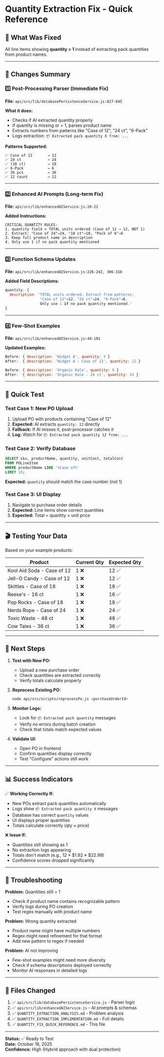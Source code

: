 # Quantity Extraction Fix - Quick Reference

## 🎯 What Was Fixed
All line items showing **quantity = 1** instead of extracting pack quantities from product names.

---

## 📝 Changes Summary

### 1️⃣ Post-Processing Parser (Immediate Fix)
**File:** `api/src/lib/databasePersistenceService.js:827-845`

**What it does:**
- Checks if AI extracted quantity properly
- If quantity is missing or = 1, parses product name
- Extracts numbers from patterns like "Case of 12", "24 ct", "6-Pack"
- Logs extraction: `📦 Extracted pack quantity X from: ...`

**Patterns Supported:**
```
✅ Case of 12       → 12
✅ 24 ct            → 24
✅ (18 ct)          → 18
✅ 6-Pack           → 6
✅ 36 pcs           → 36
✅ 12 count         → 12
```

---

### 2️⃣ Enhanced AI Prompts (Long-term Fix)
**File:** `api/src/lib/enhancedAIService.js:20-22`

**Added Instructions:**
```
CRITICAL QUANTITY RULES:
1. quantity field = TOTAL units ordered (Case of 12 → 12, NOT 1)
2. Extract: "Case of 24"→24, "18 ct"→18, "Pack of 6"→6
3. Keep full product name in description
4. Only use 1 if no pack quantity mentioned
```

---

### 3️⃣ Function Schema Updates
**File:** `api/src/lib/enhancedAIService.js:226-242, 306-318`

**Added Field Descriptions:**
```javascript
quantity: {
  description: 'TOTAL units ordered. Extract from patterns: 
                "Case of 12"→12, "24 ct"→24, "6-Pack"→6. 
                Only use 1 if no pack quantity mentioned.'
}
```

---

### 4️⃣ Few-Shot Examples
**File:** `api/src/lib/enhancedAIService.js:44-101`

**Updated Examples:**
```javascript
Before: { description: 'Widget A', quantity: 4 }
After:  { description: 'Widget A - Case of 12', quantity: 12 }

Before: { description: 'Organic Kale', quantity: 8 }
After:  { description: 'Organic Kale - 24 ct', quantity: 24 }
```

---

## 🧪 Quick Test

### Test Case 1: New PO Upload
1. Upload PO with products containing "Case of 12"
2. **Expected:** AI extracts `quantity: 12` directly
3. **Fallback:** If AI misses it, post-processor catches it
4. **Log:** Watch for `📦 Extracted pack quantity 12 from: ...`

### Test Case 2: Verify Database
```sql
SELECT sku, productName, quantity, unitCost, totalCost 
FROM POLineItem 
WHERE productName LIKE '%Case of%' 
LIMIT 10;
```
**Expected:** `quantity` should match the case number (not 1)

### Test Case 3: UI Display
1. Navigate to purchase order details
2. **Expected:** Line items show correct quantities
3. **Expected:** Total = quantity × unit price

---

## 🎬 Testing Your Data

Based on your example products:

| Product | Current Qty | Expected Qty |
|---------|------------|--------------|
| Kool Aid Soda - Case of 12 | 1 ❌ | 12 ✅ |
| Jell-O Candy - Case of 12 | 1 ❌ | 12 ✅ |
| Skittles - Case of 18 | 1 ❌ | 18 ✅ |
| Reese's - 16 ct | 1 ❌ | 16 ✅ |
| Pop Rocks - Case of 18 | 1 ❌ | 18 ✅ |
| Nerds Rope - Case of 24 | 1 ❌ | 24 ✅ |
| Toxic Waste - 48 ct | 1 ❌ | 48 ✅ |
| Cow Tales - 36 ct | 1 ❌ | 36 ✅ |

---

## 🚀 Next Steps

1. **Test with New PO:**
   - Upload a new purchase order
   - Check quantities are extracted correctly
   - Verify totals calculate properly

2. **Reprocess Existing PO:**
   ```bash
   node api/src/scripts/reprocessPo.js <purchaseOrderId>
   ```

3. **Monitor Logs:**
   - Look for `📦 Extracted pack quantity` messages
   - Verify no errors during batch creation
   - Check that totals match expected values

4. **Validate UI:**
   - Open PO in frontend
   - Confirm quantities display correctly
   - Test "Configure" actions still work

---

## 📊 Success Indicators

✅ **Working Correctly If:**
- New POs extract pack quantities automatically
- Logs show `📦 Extracted pack quantity X` messages
- Database has correct `quantity` values
- UI displays proper quantities
- Totals calculate correctly (qty × price)

❌ **Issue If:**
- Quantities still showing as 1
- No extraction logs appearing
- Totals don't match (e.g., 12 × $1.92 ≠ $22.99)
- Confidence scores dropped significantly

---

## 🔧 Troubleshooting

**Problem:** Quantities still = 1
- Check if product name contains recognizable pattern
- Verify logs during PO creation
- Test regex manually with product name

**Problem:** Wrong quantity extracted  
- Product name might have multiple numbers
- Regex might need refinement for that format
- Add new pattern to regex if needed

**Problem:** AI not improving
- Few-shot examples might need more diversity
- Check if schema descriptions deployed correctly
- Monitor AI responses in detailed logs

---

## 📁 Files Changed

1. ✅ `api/src/lib/databasePersistenceService.js` - Parser logic
2. ✅ `api/src/lib/enhancedAIService.js` - AI prompts & schemas
3. ✅ `QUANTITY_EXTRACTION_ANALYSIS.md` - Problem analysis
4. ✅ `QUANTITY_EXTRACTION_IMPLEMENTATION.md` - Full details
5. ✅ `QUANTITY_FIX_QUICK_REFERENCE.md` - This file

---

**Status:** ✅ Ready to Test  
**Date:** October 18, 2025  
**Confidence:** High (Hybrid approach with dual protection)
